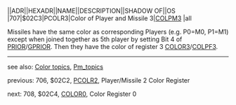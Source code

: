 ||ADR||HEXADR||NAME||DESCRIPTION||SHADOW OF||OS  
|707|$02C3|PCOLR3|Color of Player and Missile 3|[COLPM3](../COLPM3/index.md) |all  
  
Missiles have the same color as corresponding Players (e.g. P0=M0, P1=M1) except when joined together as 5th player by setting Bit 4 of [PRIOR](../PRIOR/index.md)/[GPRIOR](../GPRIOR/index.md). Then they have the color of register 3 [COLOR3](../COLOR3/index.md)/[COLPF3](../COLPF3/index.md).  
  
---
see also: [Color topics](../Color_topics/index.md), [Pm_topics](../Pm_topics/index.md)  
  
previous: 706, $02C2, [PCOLR2](../PCOLR2/index.md), Player/Missile 2 Color Register  
  
next: 708, $02C4, [COLOR0](../COLOR0/index.md), Color Register 0  
